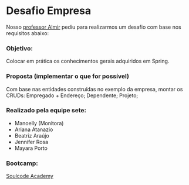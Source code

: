 # Desafio Empresa

Nosso [professor Almir](https://github.com/jose-almir)  pediu para realizarmos um desafio com base nos requisitos abaixo:

### Objetivo: 
Colocar em prática os conhecimentos gerais adquiridos em Spring.

### Proposta (implementar o que for possível)
Com base nas entidades construídas no exemplo da empresa, montar os CRUDs:
Empregado + Endereço;
Dependente;
Projeto;

### Realizado pela equipe sete:

* Manoelly (Monitora)
* Ariana Atanazio
* Beatriz Araújo
* Jennifer Rosa
* Mayara Porto

### Bootcamp:

[Soulcode Academy](https://soulcodeacademy.org)
